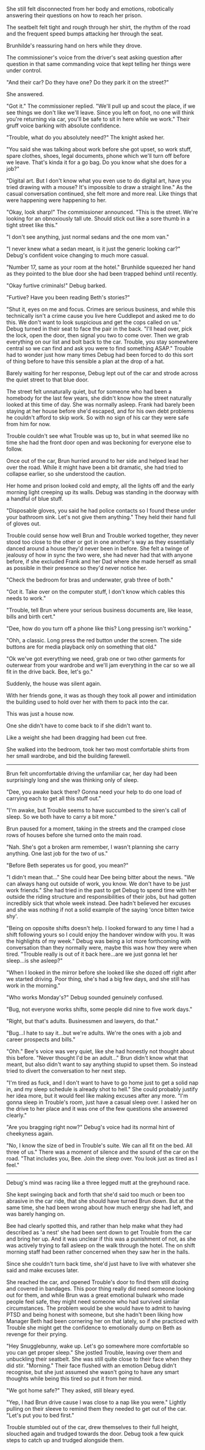 She still felt disconnected from her body and emotions, robotically answering their questions on how to reach her prison.

The seatbelt felt tight and rough through her shirt, the rhythm of the road and the frequent speed bumps attacking her through the seat. 

Brunhilde's reassuring hand on hers while they drove. 

The commissioner's voice from the driver's seat asking question after question in that same commanding voice that kept telling her things were under control.

"And their car? Do they have one? Do they park it on the street?"

She answered.

"Got it." The commissioner replied. "We'll pull up and scout the place, if we see things we don't like we'll leave. Since you left on foot, no one will think you're returning via car, you'll be safe to sit in here while we work." Their gruff voice barking with absolute confidence. 

"Trouble, what do you absolutely need?" The knight asked her.

"You said she was talking about work before she got upset, so work stuff, spare clothes, shoes, legal documents, phone which we'll turn off before we leave. That's kinda it for a go bag. Do you know what she does for a job?"

"Digital art. But I don't know what you even use to do digital art, have you tried drawing with a mouse? It's impossible to draw a straight line." As the casual conversation continued, she felt more and more real. Like things that were happening were happening to her.

"Okay, look sharp!" The commissioner announced. "This is the street. We're looking for an obnoxiously tall ute. Should stick out like a sore thumb in a tight street like this."

"I don't see anything, just normal sedans and the one mom van."

"I never knew what a sedan meant, is it just the generic looking car?" Debug's confident voice changing to much more casual.

"Number 17, same as your room at the hotel." Brunhilde squeezed her hand as they pointed to the blue door she had been trapped behind until recently.

"Okay furtive criminals!" Debug barked.

"Furtive? Have you been reading Beth's stories?"

"Shut it, eyes on me and focus. Crimes are serious business, and while this technically isn't a crime cause you live here Cuddlepot and asked me to do this. We don't want to look suspicious and get the cops called on us." Debug turned in their seat to face the pair in the back. "I'll head over, pick the lock, open the door, then signal you two to come over. Then we grab everything on our list and bolt back to the car. Trouble, you stay somewhere central so we can find and ask you were to find something ASAP." Trouble had to wonder just how many times Debug had been forced to do this sort of thing before to have this sensible a plan at the drop of a hat.

Barely waiting for her response, Debug lept out of the car and strode across the quiet street to that blue door. 

The street felt unnaturally quiet, but for someone who had been a homebody for the last few years, she didn't know how the street naturally looked at this time of day. She was normally asleep. Frank had barely been staying at her house before she'd escaped, and for his own debt problems he couldn't afford to skip work. So with no sign of his car they were safe from him for now.

Trouble couldn't see what Trouble was up to, but in what seemed like no time she had the front door open and was beckoning for everyone else to follow.

Once out of the car, Brun hurried around to her side and helped lead her over the road. While it might have been a bit dramatic, she had tried to collapse earlier, so she understood the caution.

Her home and prison looked cold and empty, all the lights off and the early morning light creeping up its walls. Debug was standing in the doorway with a handful of blue stuff.

"Disposable gloves, you said he had police contacts so I found these under your bathroom sink. Let's not give them anything." They held their hand full of gloves out.

Trouble could sense how well Brun and Trouble worked together, they never stood too close to the other or got in one another's way as they essentially danced around a house they'd never been in before. She felt a twinge of jealousy of how in sync the two were, she had never had that with anyone before, if she excluded Frank and her Dad where she made herself as small as possible in their presence so they'd never notice her.

"Check the bedroom for bras and underwater, grab three of both."

"Got it. Take over on the computer stuff, I don't know which cables this needs to work."

"Trouble, tell Brun where your serious business documents are, like lease, bills and birth cert."

"Dee, how do you turn off a phone like this? Long pressing isn't working."

"Ohh, a classic. Long press the red button under the screen. The side buttons are for media playback only on something that old."

"Ok we've got everything we need, grab one or two other garments for outerwear from your wardrobe and we'll jam everything in the car so we all fit in the drive back. Bee, let's go."

Suddenly, the house was silent again. 

With her friends gone, it was as though they took all power and intimidation the building used to hold over her with them to pack into the car.

This was just a house now.

One she didn't have to come back to if she didn't want to.

Like a weight she had been dragging had been cut free.

She walked into the bedroom, took her two most comfortable shirts from her small wardrobe, and bid the building farewell.

***

Brun felt uncomfortable driving the unfamiliar car, her day had been surprisingly long and she was thinking only of sleep.

"Dee, you awake back there? Gonna need your help to do one load of carrying each to get all this stuff out."

"I'm awake, but Trouble seems to have succumbed to the siren's call of sleep. So we both have to carry a bit more."

Brun paused for a moment, taking in the streets and the cramped close rows of houses before she turned onto the main road.

"Nah. She's got a broken arm remember, I wasn't planning she carry anything. One last job for the two of us."

"Before Beth seperates us for good, you mean?"

"I didn't mean that..." She could hear Dee being bitter about the news. "We can always hang out outside of work, you know. We don't have to be just work friends." She had tried in the past to get Debug to spend time with her outside the riding structure and responsibilities of their jobs, but had gotten incredibly sick that whole week instead. Dee hadn't believed her excuses and she was nothing if not a solid example of the saying 'once bitten twice shy'. 

"Being on opposite shifts doesn't help. I looked forward to any time I had a shift following yours so I could enjoy the handover window with you. It was the highlights of my week." Debug was being a lot more forthcoming with conversation than they normally were, maybe this was how they were when tired. "Trouble really is out of it back here...are we just gonna let her sleep...is she asleep?"

"When I looked in the mirror before she looked like she dozed off right after we started driving. Poor thing, she's had a big few days, and she still has work in the morning."

"Who works Monday's?" Debug sounded genuinely confused.

"Bug, not everyone works shifts, some people did nine to five work days."

"Right, but that's adults. Businessmen and lawyers, do that."

"Bug...I hate to say it...but we're adults. We're the ones with a job and career prospects and bills."

"Ohh." Bee's voice was very quiet, like she had honestly not thought about this before. "Never thought I'd be an adult..." Brun didn't know what that meant, but also didn't want to say anything stupid to upset them. So instead tried to divert the conversation to her next step.

"I'm tired as fuck, and I don't want to have to go home just to get a solid nap in, and my sleep schedule is already shot to hell." She could probably justify her idea more, but it would feel like making excuses after any more. "I'm gonna sleep in Trouble's room, just have a casual sleep over. I asked her on the drive to her place and it was one of the few questions she answered clearly."

"Are you bragging right now?" Debug's voice had its normal hint of cheekyness again.

"No, I know the size of bed in Trouble's suite. We can all fit on the bed. All three of us." There was a moment of silence and the sound of the car on the road. "That includes you, Bee. Join the sleep over. You look just as tired as I feel."

***


Debug's mind was racing like a three legged mutt at the greyhound race.

She kept swinging back and forth that she'd said too much or been too abrasive in the car ride, that she should have turned Brun down. But at the same time, she had been wrong about how much energy she had left, and was barely hanging on.

Bee had clearly spotted this, and rather than help make what they had described as 'a nest' she had been sent down to get Trouble from the car and bring her up. And it was unclear if this was a punishment of not, as she was actively trying to fall asleep on the walk through the hotel. The on shift morning staff had been rather concerned when they saw her in the halls.

Since she couldn't turn back time, she'd just have to live with whatever she said and make excuses later.

She reached the car, and opened Trouble's door to find them still dozing and covered in bandages. This poor thing really did need someone looking out for them, and while Brun was a great emotional bulwark who made people feel safe, they might need someone who had survived similar circumstances. The problem would be she would have to admit to having PTSD and being honest with someone, but she hadn't been liking how Manager Beth had been cornering her on that lately, so if she practiced with Trouble she might get the confidence to emotionally dump on Beth as revenge for their prying.

"Hey Snugglebunny, wake up. Let's go somewhere more comfortable so you can get proper sleep." She jostled Trouble, leaving over them and unbuckling their seatbelt. She was still quite close to their face when they did stir. "Morning." Their face flushed with an emotion Debug didn't recognise, but she just assumed she wasn't going to have any smart thoughts while being this tired so put it from her mind.

"We got home safe?" They asked, still bleary eyed.

"Yep, I had Brun drive cause I was close to a nap like you were." Lightly pulling on their sleeve to remind them they needed to get out of the car. "Let's put you to bed first."

Trouble stumbled out of the car, drew themselves to their full height, slouched again and trudged towards the door. Debug took a few quick steps to catch up and trudged alongside them.






